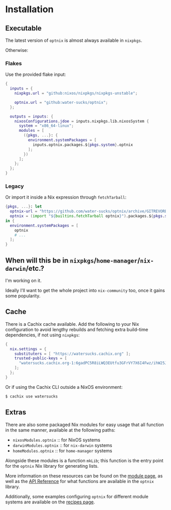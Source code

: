 # Installation

## Executable

The latest version of `optnix` is almost always available in `nixpkgs`.

Otherwise:

### Flakes

Use the provided flake input:

```nix
{
  inputs = {
    nixpkgs.url = "github:nixos/nixpkgs/nixpkgs-unstable";

    optnix.url = "github:water-sucks/optnix";
  };

  outputs = inputs: {
    nixosConfigurations.jdoe = inputs.nixpkgs.lib.nixosSystem {
      system = "x86_64-linux";
      modules = [
        ({pkgs, ...}: {
          environment.systemPackages = [
            inputs.optnix.packages.${pkgs.system}.optnix
          ];
        })
      ];
    };
  };
}
```

### Legacy

Or import it inside a Nix expression through `fetchTarball`:

```nix
{pkgs, ...}: let
  optnix-url = "https://github.com/water-sucks/optnix/archive/GITREVORBRANCHDEADBEEFDEADBEEF0000.tar.gz";
  optnix = (import "${builtins.fetchTarball optnix}").packages.${pkgs.system}.optnix;
in {
  environment.systemPackages = [
    optnix
    # ...
  ];
}
```

## When will this be in `nixpkgs`/`home-manager`/`nix-darwin`/etc.?

I'm working on it.

Ideally I'll want to get the whole project into `nix-community` too, once it
gains some popularity.

## Cache

There is a Cachix cache available. Add the following to your Nix configuration
to avoid lengthy rebuilds and fetching extra build-time dependencies, if not
using `nixpkgs`:

```nix
{
  nix.settings = {
    substituters = [ "https://watersucks.cachix.org" ];
    trusted-public-keys = [
      "watersucks.cachix.org-1:6gadPC5R8iLWQ3EUtfu3GFrVY7X6I4Fwz/ihW25Jbv8="
    ];
  };
}
```

Or if using the Cachix CLI outside a NixOS environment:

```sh
$ cachix use watersucks
```

## Extras

There are also some packaged Nix modules for easy usage that all function in the
same manner, available at the following paths:

- `nixosModules.optnix` :: for NixOS systems
- `darwinModules.optnix` :: for `nix-darwin` systems
- `homeModules.optnix` :: for `home-manager` systems

Alongside these modules is a function `mkLib`; this function is the entry point
for the `optnix` Nix library for generating lists.

More information on these resources can be found on the
[module page](./usage/module.md), as well as the [API Reference](./reference.md)
for what functions are available in the `optnix` library.

Additionally, some examples configuring `optnix` for different module systems
are available on the [recipes page](./recipes/index.md).
